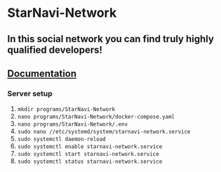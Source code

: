 # StarNavi-Network
## In this social network you can find truly highly qualified developers!

## [Documentation](app.swaggerhub.com/apis/SeniorVolodymyr/StarNavi-Network)

### Server setup
1. `mkdir programs/StarNavi-Network`
1. `nano programs/StarNavi-Network/docker-compose.yaml`
1. `nano programs/StarNavi-Network/.env`
1. `sudo nano //etc/systemd/system/starnavi-network.service`
1. `sudo systemctl daemon-reload`
1. `sudo systemctl enable starnavi-network.service`
1. `sudo systemctl start starnavi-network.service`
1. `sudo systemctl status starnavi-network.service`
